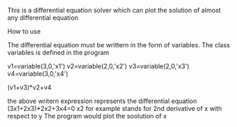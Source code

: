 This is a differential equation solver which can plot the solution of almost any differential equation 

How to use




The differential equation must be writtern in the form of variables. The class variables is defined in the program

v1=variable(3,0,'x1')
v2=variable(2,0,'x2')
v3=variable(2,0,'x3')
v4=variable(3,0,'x4')

(v1+v3)*v2+v4

the above writern expression represents the differential equation (3x1+2x3)*2x2+3x4=0
x2 for example stands for 2nd derivative of x with respect to y
The program would plot the soolution of x
